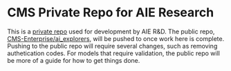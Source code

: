 # CMS Private Repo for AIE Research

This is a [private repo](https://github.com/cms-enterprise/AIEresearch) used for development by AIE R&D. The public repo, [CMS-Enterprise/ai_explorers](https://github.com/CMS-Enterprise/ai_explorers/tree/main "GitHub"), will be pushed to once work here is complete. Pushing to the public repo will require several changes, such as removing authetication codes. For models that require validation, the public repo will be more of a guide for how to get things done.